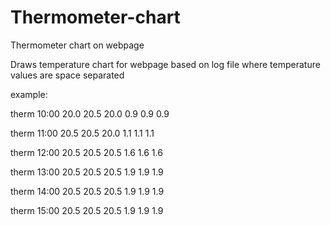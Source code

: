 # Thermometer-chart
Thermometer chart on webpage

Draws temperature chart for webpage based on log file where temperature values are space separated

example:

therm 10:00 20.0 20.5 20.0 0.9 0.9 0.9

therm 11:00 20.5 20.5 20.0 1.1 1.1 1.1

therm 12:00 20.5 20.5 20.5 1.6 1.6 1.6

therm 13:00 20.5 20.5 20.5 1.9 1.9 1.9 

therm 14:00 20.5 20.5 20.5 1.9 1.9 1.9 

therm 15:00 20.5 20.5 20.5 1.9 1.9 1.9 

